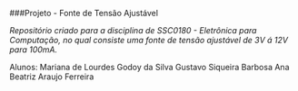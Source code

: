 ###Projeto - Fonte de Tensão Ajustável


*Repositório criado para a disciplina de SSC0180 - Eletrônica para Computação, no qual consiste uma fonte de tensão ajustável de 3V á 12V para 100mA.* 


Alunos:
Mariana de Lourdes Godoy da Silva
Gustavo Siqueira Barbosa 
Ana Beatriz Araujo Ferreira 
